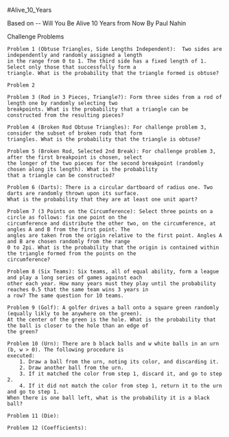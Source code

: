 #Alive_10_Years

Based on -- Will You Be Alive 10 Years from Now By Paul Nahin

Challenge Problems

    Problem 1 (Obtuse Triangles, Side Lengths Independent):  Two sides are independently and randomly assigned a length
    in the range from 0 to 1. The third side has a fixed length of 1. Select only those that successfully form a
    triangle. What is the probability that the triangle formed is obtuse?
    
    Problem 2 
    
    Problem 3 (Rod in 3 Pieces, Triangle?): Form three sides from a rod of length one by randomly selecting two
    breakpoints. What is the probability that a triangle can be constructed from the resulting pieces?
    
    Problem 4 (Broken Rod Obtuse Triangles): For challenge problem 3, consider the subset of broken rods that form
    triangles. What is the probability that the triangle is obtuse?
    
    Problem 5 (Broken Rod, Selected 2nd Break): For challenge problem 3, after the first breakpoint is chosen, select
    the longer of the two pieces for the second breakpoint (randomly chosen along its length). What is the probability
    that a triangle can be constructed?
    
    Problem 6 (Darts): There is a circular dartboard of radius one. Two darts are randomly thrown upon its surface.
    What is the probability that they are at least one unit apart?
    
    Problem 7 (3 Points on the Circumference): Select three points on a circle as follows: fix one point on the
    circumference and distribute the other two, on the circumference, at angles A and B from the first point. The
    angles are taken from the origin relative to the first point. Angles A and B are chosen randomly from the range
    0 to 2pi. What is the probability that the origin is contained within the triangle formed from the points on the
    circumference?
 
    Problem 8 (Six Teams): Six teams, all of equal ability, form a league and play a long series of games against each
    other each year. How many years must they play until the probability reaches 0.5 that the same team wins 3 years in
    a row? The same question for 10 teams.
    
    Problem 9 (Golf): A golfer drives a ball onto a square green randomly (equally likly to be anywhere on the green).
    At the center of the green is the hole. What is the probability that the ball is closer to the hole than an edge of
    the green?
    
    Problem 10 (Urn): There are b black balls and w white balls in an urn (b, w > 0). The following procedure is
    executed:
        1. Draw a ball from the urn, noting its color, and discarding it.
        2. Draw another ball from the urn.
        3. If it matched the color from step 1, discard it, and go to step 2.
        4. If it did not match the color from step 1, return it to the urn and go to step 1.
    When there is one ball left, what is the probability it is a black ball?
    
    Problem 11 (Die):
    
    Problem 12 (Coefficients):
    